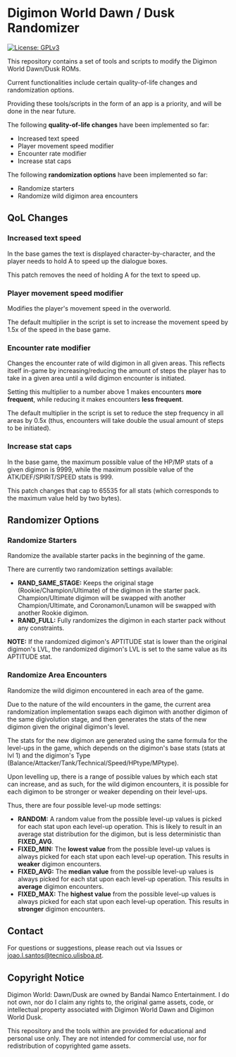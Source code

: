 # Digimon World Dawn / Dusk Randomizer

[![License: GPLv3](https://img.shields.io/badge/license-GPLv3-blue)](LICENSE)

This repository contains a set of tools and scripts to modify the Digimon World Dawn/Dusk ROMs.

Current functionalities include certain quality-of-life changes and randomization options.

Providing these tools/scripts in the form of an app is a priority, and will be done in the near future.

The following **quality-of-life changes** have been implemented so far:
- Increased text speed
- Player movement speed modifier
- Encounter rate modifier
- Increase stat caps

The following **randomization options** have been implemented so far:
- Randomize starters
- Randomize wild digimon area encounters



## QoL Changes

### Increased text speed
In the base games the text is displayed character-by-character, and the player needs to hold A to speed up the dialogue boxes. 

This patch removes the need of holding A for the text to speed up.

### Player movement speed modifier
Modifies the player's movement speed in the overworld. 

The default multiplier in the script is set to increase the movement speed by 1.5x of the speed in the base game.

### Encounter rate modifier
Changes the encounter rate of wild digimon in all given areas. This reflects itself in-game by increasing/reducing the amount of steps the player has to take in a given area until a wild digimon encounter is initiated.

Setting this multiplier to a number above 1 makes encounters **more frequent**, while reducing it makes encounters **less frequent**.

The default multiplier in the script is set to reduce the step frequency in all areas by 0.5x (thus, encounters will take double the usual amount of steps to be initiated).


### Increase stat caps

In the base game, the maximum possible value of the HP/MP stats of a given digimon is 9999, while the maximum possible value of the ATK/DEF/SPIRIT/SPEED stats is 999.

This patch changes that cap to 65535 for all stats (which corresponds to the maximum value held by two bytes).


## Randomizer Options

### Randomize Starters

Randomize the available starter packs in the beginning of the game. 

There are currently two randomization settings available:
- **RAND_SAME_STAGE:** Keeps the original stage (Rookie/Champion/Ultimate) of the digimon in the starter pack. Champion/Ultimate digimon will be swapped with another Champion/Ultimate, and Coronamon/Lunamon will be swapped with another Rookie digimon.
- **RAND_FULL:** Fully randomizes the digimon in each starter pack without any constraints.

**NOTE:** If the randomized digimon's APTITUDE stat is lower than the original digimon's LVL, the randomized digimon's LVL is set to the same value as its APTITUDE stat.


### Randomize Area Encounters

Randomize the wild digimon encountered in each area of the game.

Due to the nature of the wild encounters in the game, the current area randomization implementation swaps each digimon with another digimon of the same digivolution stage, and then generates the stats of the new digimon given the original digimon's level.

The stats for the new digimon are generated using the same formula for the level-ups in the game, which depends on the digimon's base stats (stats at lvl 1) and the digimon's Type (Balance/Attacker/Tank/Technical/Speed/HPtype/MPtype). 

Upon levelling up, there is a range of possible values by which each stat can increase, and as such, for the wild digimon encounters, it is possible for each digimon to be stronger or weaker depending on their level-ups.

Thus, there are four possible level-up mode settings:
- **RANDOM:** A random value from the possible level-up values is picked for each stat upon each level-up operation. This is likely to result in an average stat distribution for the digimon, but is less deterministic than **FIXED_AVG**.
- **FIXED_MIN:** The **lowest value** from the possible level-up values is always picked for each stat upon each level-up operation. This results in **weaker** digimon encounters.
- **FIXED_AVG:** The **median value** from the possible level-up values is always picked for each stat upon each level-up operation. This results in **average** digimon encounters.
- **FIXED_MAX:** The **highest value** from the possible level-up values is always picked for each stat upon each level-up operation. This results in **stronger** digimon encounters.



## Contact

For questions or suggestions, please reach out via Issues or [joao.l.santos@tecnico.ulisboa.pt](mailto:joao.l.santos@tecnico.ulisboa.pt).


## Copyright Notice


Digimon World: Dawn/Dusk are owned by Bandai Namco Entertainment. I do not own, nor do I claim any rights to, the original game assets, code, or intellectual property associated with Digimon World Dawn and Digimon World Dusk. 

This repository and the tools within are provided for educational and personal use only. They are not intended for commercial use, nor for redistribution of copyrighted game assets.